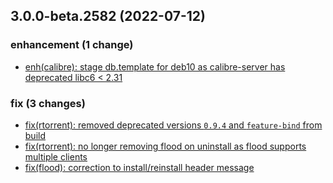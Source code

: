 ## 3.0.0-beta.2582 (2022-07-12)

### enhancement (1 change)

- [enh(calibre): stage db.template for deb10 as calibre-server has deprecated libc6 < 2.31](QuickBox/development/v3-development@8d9be03ad474f5f89d42f1f200cdb412750c6a79)

### fix (3 changes)

- [fix(rtorrent): removed deprecated versions `0.9.4` and `feature-bind` from build](QuickBox/development/v3-development@14936d953229604cf2eb439928a146cd8b00af0e)
- [fix(rtorrent): no longer removing flood on uninstall as flood supports multiple clients](QuickBox/development/v3-development@474f5ece3c966d2a33b95659a29ac766476ac7f1)
- [fix(flood): correction to install/reinstall header message](QuickBox/development/v3-development@2d07c9c0d6761695b65586c132a04238901bfb6a)

